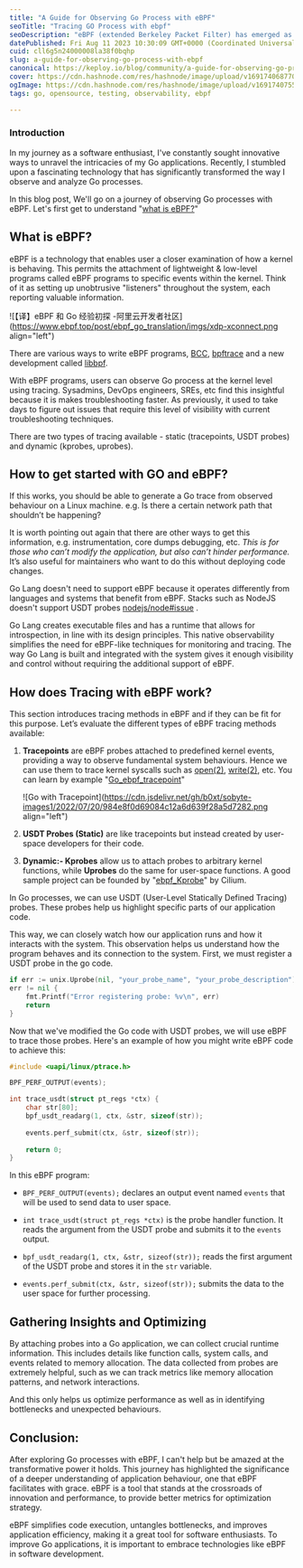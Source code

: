 ```yaml
---
title: "A Guide for Observing Go Process with eBPF"
seoTitle: "Tracing GO Process with ebpf"
seoDescription: "eBPF (extended Berkeley Packet Filter) has emerged as a powerful tool that can be used to trace system events in real-time and provide detailed insights."
datePublished: Fri Aug 11 2023 10:30:09 GMT+0000 (Coordinated Universal Time)
cuid: cll6g5n24000008la38f0bqhp
slug: a-guide-for-observing-go-process-with-ebpf
canonical: https://keploy.io/blog/community/a-guide-for-observing-go-process-with-ebpf
cover: https://cdn.hashnode.com/res/hashnode/image/upload/v1691740687706/069d7d9e-8e64-4d77-9b1e-25bdd1be6c20.png
ogImage: https://cdn.hashnode.com/res/hashnode/image/upload/v1691740755085/53315c5e-f521-4b88-a7a9-8e9fcc8b5692.png
tags: go, opensource, testing, observability, ebpf

---
```


### Introduction

In my journey as a software enthusiast, I've constantly sought innovative ways to unravel the intricacies of my Go applications. Recently, I stumbled upon a fascinating technology that has significantly transformed the way I observe and analyze Go processes.

In this blog post, We'll go on a journey of observing Go processes with eBPF. Let's first get to understand "[what is eBPF?](https://www.brendangregg.com/blog/2015-05-15/ebpf-one-small-step.html)"

## What is eBPF?

eBPF is a technology that enables user a closer examination of how a kernel is behaving. This permits the attachment of lightweight & low-level programs called eBPF programs to specific events within the kernel. Think of it as setting up unobtrusive "listeners" throughout the system, each reporting valuable information.

![【译】eBPF 和 Go 经验初探 -阿里云开发者社区](https://www.ebpf.top/post/ebpf_go_translation/imgs/xdp-xconnect.png align="left")

There are various ways to write eBPF programs, [BCC](https://github.com/iovisor/bcc), [bpftrace](https://github.com/iovisor/bpftrace) and a new development called [libbpf](https://github.com/libbpf/libbpf).

With eBPF programs, users can observe Go process at the kernel level using tracing. Sysadmins, DevOps engineers, SREs, etc find this insightful because it is makes troubleshooting faster. As previously, it used to take days to figure out issues that require this level of visibility with current troubleshooting techniques.

There are two types of tracing available - static (tracepoints, USDT probes) and dynamic (kprobes, uprobes).

## How to get started with GO and eBPF?

If this works, you should be able to generate a Go trace from observed behaviour on a Linux machine. e.g. Is there a certain network path that shouldn’t be happening?

It is worth pointing out again that there are other ways to get this information, e.g. instrumentation, core dumps debugging, etc. *This is for those who can’t modify the application, but also can’t hinder performance.* It’s also useful for maintainers who want to do this without deploying code changes.

Go Lang doesn't need to support eBPF because it operates differently from languages and systems that benefit from eBPF. Stacks such as NodeJS doesn't support USDT probes [nodejs/node#issue](https://github.com/nodejs/node/issues/44550#issuecomment-1239416388) .

Go Lang creates executable files and has a runtime that allows for introspection, in line with its design principles. This native observability simplifies the need for eBPF-like techniques for monitoring and tracing. The way Go Lang is built and integrated with the system gives it enough visibility and control without requiring the additional support of eBPF.

## How does Tracing with eBPF work?

This section introduces tracing methods in eBPF and if they can be fit for this purpose. Let’s evaluate the different types of eBPF tracing methods available:

1. **Tracepoints** are eBPF probes attached to predefined kernel events, providing a way to observe fundamental system behaviours. Hence we can use them to trace kernel syscalls such as [open(2)](https://man7.org/linux/man-pages/man2/open.2.html), [write(2)](https://man7.org/linux/man-pages/man2/write.2.html), etc. You can learn by example "[Go\_ebpf\_tracepoint](https://github.com/cilium/ebpf/blob/main/examples/tracepoint_in_go/main.go)"
    
    ![Go with Tracepoint](https://cdn.jsdelivr.net/gh/b0xt/sobyte-images1/2022/07/20/984e8f0d69084c12a6d639f28a5d7282.png align="left")
    
2. **USDT Probes (Static)** are like tracepoints but instead created by user-space developers for their code.
    
3. **Dynamic:- Kprobes** allow us to attach probes to arbitrary kernel functions, while **Uprobes** do the same for user-space functions. A good sample project can be founded by "[ebpf\_Kprobe](https://github.com/cilium/ebpf/)" by Cilium.
    

In Go processes, we can use USDT (User-Level Statically Defined Tracing) probes. These probes help us highlight specific parts of our application code.

This way, we can closely watch how our application runs and how it interacts with the system. This observation helps us understand how the program behaves and its connection to the system. First, we must register a USDT probe in the go code.

```go
if err := unix.Uprobe(nil, "your_probe_name", "your_probe_description");
err != nil {
    fmt.Printf("Error registering probe: %v\n", err)
    return
}
```

Now that we've modified the Go code with USDT probes, we will use eBPF to trace those probes. Here's an example of how you might write eBPF code to achieve this:

```c
#include <uapi/linux/ptrace.h>

BPF_PERF_OUTPUT(events);

int trace_usdt(struct pt_regs *ctx) {
    char str[80];
    bpf_usdt_readarg(1, ctx, &str, sizeof(str));
    
    events.perf_submit(ctx, &str, sizeof(str));
    
    return 0;
}
```

In this eBPF program:

* `BPF_PERF_OUTPUT(events);` declares an output event named `events` that will be used to send data to user space.
    
* `int trace_usdt(struct pt_regs *ctx)` is the probe handler function. It reads the argument from the USDT probe and submits it to the `events` output.
    
* `bpf_usdt_readarg(1, ctx, &str, sizeof(str));` reads the first argument of the USDT probe and stores it in the `str` variable.
    
* `events.perf_submit(ctx, &str, sizeof(str));` submits the data to the user space for further processing.
    

## Gathering Insights and Optimizing

By attaching probes into a Go application, we can collect crucial runtime information. This includes details like function calls, system calls, and events related to memory allocation. The data collected from probes are extremely helpful, such as we can track metrics like memory allocation patterns, and network interactions.

And this only helps us optimize performance as well as in identifying bottlenecks and unexpected behaviours.

## Conclusion:

After exploring Go processes with eBPF, I can't help but be amazed at the transformative power it holds. This journey has highlighted the significance of a deeper understanding of application behaviour, one that eBPF facilitates with grace. eBPF is a tool that stands at the crossroads of innovation and performance, to provide better metrics for optimization strategy.

eBPF simplifies code execution, untangles bottlenecks, and improves application efficiency, making it a great tool for software enthusiasts. To improve Go applications, it is important to embrace technologies like eBPF in software development.